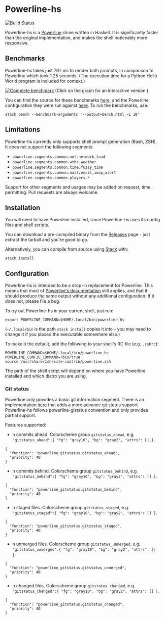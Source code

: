 # Powerline-hs
[![Build Status](https://travis-ci.org/rdnetto/powerline-hs.svg?branch=master)](https://travis-ci.org/rdnetto/powerline-hs)

Powerline-hs is a [Powerline](https://github.com/powerline/powerline) clone written in Haskell. It is significantly faster than the original implementation, and makes the shell noticeably more responsive.

## Benchmarks
Powerline-hs takes just 79.1 ms to render both prompts, in comparison to Powerline which took 1.25 seconds. (The execution time for a Python Hello World program is included for context.)

[![Complete benchmark](https://rdnetto.github.io/powerline-hs/bench.png)](https://rdnetto.github.io/powerline-hs/bench.html)
(Click on the graph for an interactive version.)

You can find the source for these benchmarks [here](https://github.com/rdnetto/powerline-hs/blob/master/bench/Bench.hs), and the Powerline configuration they were run against [here](https://github.com/rdnetto/oh-my-zsh/tree/master/powerline/config). To run the benchmarks, use:

    stack bench --benchmark-arguments '--output=bench.html -L 10'

## Limitations
Powerline-hs currently only supports shell prompt generation (Bash, ZSH). It does not support the following segments:

* `powerline.segments.common.net.network_load`
* `powerline.segments.common.wthr.weather`
* `powerline.segments.common.time.fuzzy_time`
* `powerline.segments.common.mail.email_imap_alert`
* `powerline.segments.common.players.*`

Support for other segments and usages may be added on request, time permitting. Pull requests are always welcome.

## Installation
You will need to have Powerline installed, since Powerline-hs uses its config files and shell scripts.

You can download a pre-compiled binary from the [Releases](https://github.com/rdnetto/powerline-hs/releases) page - just extract the tarball and you're good to go.

Alternatively, you can compile from source using [Stack](https://docs.haskellstack.org/en/stable/README/#how-to-install) with:

    stack install

## Configuration
Powerline-hs is intended to be a drop-in replacement for Powerline. This means that most of [Powerline's documentation](https://powerline.readthedocs.io/en/master/configuration.html#quick-setup-guide) still applies, and that it should produce the same output without any additional configuration. If it does not, please file a bug.

To try out Powerline-hs in your current shell, just run:

    export POWERLINE_COMMAND=$HOME/.local/bin/powerline-hs

(`~/.local/bin` is the path `stack install` copies it into - you may need to change it if you placed the executable somewhere else.)

To make it the default, add the following to your shell's RC file (e.g. `.zshrc`):

    POWERLINE_COMMAND=$HOME/.local/bin/powerline-hs
    POWERLINE_CONFIG_COMMAND=/bin/true
    source /usr/share/zsh/site-contrib/powerline.zsh

The path of the shell script will depend on where you have Powerline installed and which distro you are using.

### Git status
Powerline only provides a basic git information segment. There is an implementation [here](https://github.com/jaspernbrouwer/powerline-gitstatus) that adds a more advance git status support. Powerline-hs follows powerline-gistatus convention and only provides partial support. 

Features supported:

* n commits ahead. Colorscheme group `gitstatus_ahead`, e.g. `"gitstatus_ahead":{ "fg": "gray10", "bg": "gray2", "attrs": [] }`.

```
{
  "function": "powerline_gitstatus.gitstatus_ahead",
  "priority": 40
}
```

* n commits behind. Colorscheme group `gitstatus_behind`, e.g. `"gitstatus_behind":{ "fg": "gray10", "bg": "gray2", "attrs": [] }`.

```
{
  "function": "powerline_gitstatus.gitstatus_behind",
  "priority": 40
}
```

* n staged files. Colorscheme group `gitstatus_staged`, e.g. `"gitstatus_staged":{ "fg": "gray10", "bg": "gray2", "attrs": [] }`.

```
{
  "function": "powerline_gitstatus.gitstatus_staged",
  "priority": 40
}
```

* n unmerged files. Colorscheme group `gitstatus_unmerged`, e.g. `"gitstatus_unmerged":{ "fg": "gray10", "bg": "gray2", "attrs": [] }`.

```
{
  "function": "powerline_gitstatus.gitstatus_unmerged",
  "priority": 40
}
```

* n changed files. Colorscheme group `gitstatus_changed`, e.g. `"gitstatus_changed":{ "fg": "gray10", "bg": "gray2", "attrs": [] }`.

```
{
  "function": "powerline_gitstatus.gitstatus_changed",
  "priority": 40
}
```
